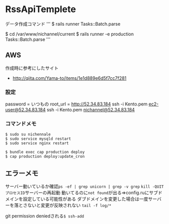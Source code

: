 # RssApiTemplete

データ作成コマンド
'''
$ rails runner Tasks::Batch.parse

$ cd /var/www/nichannel/current
$ rails runner -e production Tasks::Batch.parse
'''

## AWS
作成時に参考にしたサイト

- http://qiita.com/Yama-to/items/1e1d889e6d5f7cc7f281

### 設定
password = いつもの
root_url = http://52.34.83.184
ssh -i Kento.pem ec2-user@52.34.83.184
ssh -i Kento.pem nichannel@52.34.83.184

### コマンドメモ
```
$ sudo su nichennale
$ sudo service mysqld restart
$ sudo service nginx restart

$ bundle exec cap production deploy
$ cap production deploy:update_cron
```

## エラーメモ

サーバー動いているか確認`ps -ef | grep unicorn | grep -v grep`
`kill -QUIT プロセスID`サーバーの再起動
動いてるのに`not found`が出る=>config.ruにサブドメインを設定している可能性がある
ダブドメインを変更した場合は一度サーバーを落とさないと変更が反映されない
`tail -f log/*`

git permission deniedされる`$ ssh-add`
